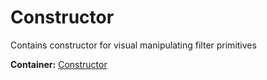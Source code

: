 # Constructor

Contains constructor for visual manipulating filter primitives

__Container:__ [Constructor](#constructor-1)
